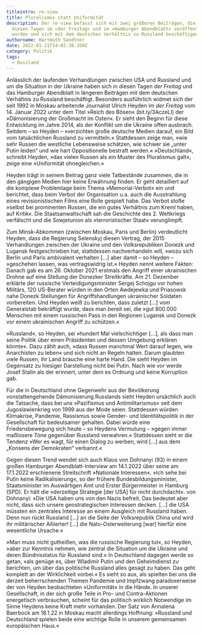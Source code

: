 ```yaml
---
titleintro: re-view
title: Pluralismus statt Uniformität
description: Der re-view befasst sich mit zwei größeren Beiträgen, die in
  diesen Tagen im »der Freitag« und im »Hamburger Abendblatt« veröffentlicht
  wurden und sich mit dem deutschen Verhältnis zu Russland beschäftigen.
authorname: Hartmuth Sandtner
date: 2022-01-21T14:02:38.350Z
category: Politik
tags:
  - Russland
---
```

Anlässlich der laufenden Verhandlungen zwischen USA und Russland und um die Situation in der Ukraine haben sich in diesen Tagen *der Freitag* und das Hamburger Abendblatt in längeren Beiträgen mit dem deutschen Verhältnis zu Russland beschäftigt. Besonders ausführlich widmet sich der seit 1992 in Moskau arbeitende Journalist Ulrich Heyden im *der Freitag* vom 14. Januar 2022 unter dem Titel »Reich des Bösen« (bit.ly/3AczeLI) der »Dämonisierung der Großmacht im Osten«. Er sieht den Beginn für diese Entwicklung im Jahre 2014, als der Konflikt um die Ukraine offen ausbrach. Seitdem – so Heyden – »verzichten große deutsche Medien darauf, ein Bild vom tatsächlichen Russland zu vermitteln.« Stattdessen zeige man, »wie sehr Russen die westliche Lebensweise schätzen, wie schwer sie „unter Putin leiden“ und wie hart Oppositionelle bestraft werden.« »Deutschland«, schreibt Heyden, »das vielen Russen als ein Muster des Pluralismus galt«, zeige eine »Uniformität ohnegleichen.«

Heyden trägt in seinem Beitrag ganz viele Tatbestände zusammen, die in den gängigen Medien hier keine Erwähnung finden. Er geht detailliert auf die komplexe Problemlage beim Thema »Memorial-Verbot« ein und berichtet, dass beim Verbot der Organisation u.a. auch die Ausstrahlung eines revisionistischen Films eine Rolle gespielt habe. Das Verbot stoße »selbst bei prominenten Russen, die ein gutes Verhältnis zum Kreml haben, auf Kritik«. Die Staatsanwaltschaft sah die Geschichte des 2. Weltkriegs verfälscht und die Sowjetunion als »terroristischer Staat« verunglimpft. 

Zum Minsk-Abkommen (zwischen Moskau, Paris und Berlin) verdeutlicht Heyden, dass die Regierung Selenskyj diesen Vertrag, der 2015 Verhandlungen zwischen der Ukraine und den Volksrepubliken Donezk und Lugansk festgeschrieben hat, stattdessen nachverhandeln will, »wozu sich Berlin und Paris ambivalent verhalten \[…] aber damit – so Heyden – »geschehen lassen, was vertragswidrig ist.« Heyden nennt weitere Fakten: Danach gab es am 26. Oktober 2021 erstmals den Angriff einer ukrainischen Drohne auf eine Stellung der Donezker Streitkräfte. Am 21. Dezember erklärte der russische Verteidigungsminister Sergej Schojgu vor hohen Militärs, 120 US-Berater würden in den Orten Awdejewka und Priasowsk nahe Donezk Stellungen für Angriffshandlungen ukrainischer Soldaten vorbereiten. Und Heyden weiß zu berichten, dass zuletzt \[…] vom Generalstab bekräftigt wurde, dass man bereit sei, die »gut 800.000 Menschen mit einem russischen Pass in den Regionen Lugansk und Donezk vor einem ukrainischen Angriff zu schützen.«

»Russland«, so Heyden, sei »hundert Mal vielschichtiger \[…], als dass man seine Politik über einen Präsidenten und dessen Umgebung erklären könnte«. Dazu zählt auch, »dass Russen manchmal Wert darauf legen, wie Anarchisten zu leben« und sich nicht an Regeln halten. Darum glaubten viele Russen, ihr Land brauche eine harte Hand. Die sieht Heyden im Gegensatz zu hiesiger Darstellung nicht bei Putin. Nach wie vor werde Josef Stalin als der erinnert, unter dem es Ordnung und keine Korruption gab.

Für die in Deutschland ohne Gegenwehr aus der Bevölkerung vonstattengehende Dämonisierung Russlands sieht Heyden ursächlich auch die Tatsache, dass bei uns »Pazifismus und Antimilitarismus« seit dem Jugoslawienkrieg von 1999 aus der Mode seien. Stattdessen würden Klimakrise, Pandemie, Rassismus sowie Gender- und Identitätspolitik in der Gesellschaft für bedeutsamer gehalten. Dabei würde eine Friedensbewegung sich heute – so Heydens Vermutung – »gegen immer maßlosere Töne gegenüber Russland verwahren.« Stattdessen sieht er die Tendenz »Wer es wagt, für einen Dialog zu werben, wird \[…] aus dem „Konsens der Demokraten“ verbannt.«

Gegen diesen Trend wendet sich auch Klaus von Dohnanyi (93) in einem großen Hamburger Abendblatt-Interview am 14.1.2022 über seine am 17.1.2022 erschienene Streitschrift »Nationale Interessen«. »Ich sehe bei Putin keine Radikalisierung«, so der frühere Bundesbildungsminister, Staatsminister im Auswärtigen Amt und Erster Bürgermeister in Hamburg (SPD). Er hält die »derzeitige Strategie \[der USA] für nicht durchdacht«. von Dohnanyi: »Die USA haben uns von den Nazis befreit. Das bedeutet aber nicht, dass sich unsere geostrategischen Interessen decken. \[…] die USA müssten ein zentrales Interesse an einem Ausgleich mit Russland haben. Denn nun rückt Russland \[…] an die Seite der Volksrepublik China und wird ihr militärischer Alliierter! \[…] die Nato-Osterweiterung \[war] hierfür eine wesentliche Ursache.« 

»Man muss nicht gutheißen, was die russische Regierung tut«, so Heyden, »aber zur Kenntnis nehmen, wie zentral die Situation um die Ukraine und deren Bündnisstatus für Russland sind.« In Deutschland dagegen werde so getan, »als genüge es, über Wladimir Putin und den Geheimdienst zu berichten, um über das politische Russland alles gesagt zu haben. Das geht komplett an der Wirklichkeit vorbei.« Es sieht so aus, als spielten bei uns die derzeit beherrschenden Themen Pandemie und Impfzwang paradoxerweise der von Heyden beobachteten »Uniformität« in die Hände. In unserer Gesellschaft, in der sich große Teile in Pro- und Contra-Aktionen energetisch verbrauchen, scheint für das politisch wirklich Notwendige im Sinne Heydens keine Kraft mehr vorhanden. Der Satz von Annalena Baerbock am 18.1.22 in Moskau macht allerdings Hoffnung: »Russland und Deutschland spielen beide eine wichtige Rolle in unserem gemeinsamen europäischen Haus.«